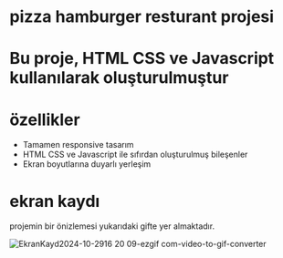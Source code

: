 # pizza hamburger resturant projesi

# Bu proje, HTML CSS ve Javascript kullanılarak oluşturulmuştur

# özellikler
- Tamamen responsive tasarım
- HTML CSS ve Javascript ile sıfırdan oluşturulmuş bileşenler
- Ekran boyutlarına duyarlı yerleşim


# ekran kaydı

projemin bir önizlemesi yukarıdaki gifte yer almaktadır.  

![EkranKayd2024-10-2916 20 09-ezgif com-video-to-gif-converter](https://github.com/user-attachments/assets/43fa48d8-8cd8-42d2-9635-4d1312d9ea4b)
